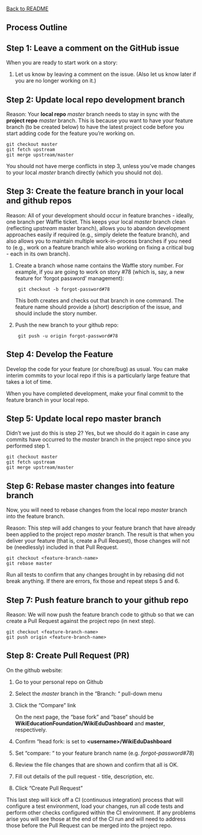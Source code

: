 [Back to README](../README.md)

## Process Outline

## Step 1: Leave a comment on the GitHub issue
When you are ready to start work on a story:

1. Let us know by leaving a comment on the issue. (Also let us know later if you are no longer working on it.)

## Step 2: Update local repo development branch
Reason: Your **local repo** *master* branch needs to stay in sync with the **project repo** *master* branch.  This is because you want to have your feature branch (to be created below) to have the latest project code before you start adding code for the feature you’re working on.

    git checkout master
    git fetch upstream
    git merge upstream/master

You should not have merge conflicts in step 3, unless you’ve made changes to your local *master* branch directly (which you should not do).

## Step 3: Create the feature branch in your local and github repos
Reason: All of your development should occur in feature branches - ideally, one branch per Waffle ticket.  This keeps your local *master* branch clean (reflecting *upstream* master branch), allows you to abandon development approaches easily if required (e.g., simply delete the feature branch), and also allows you to maintain multiple work-in-process branches if you need to (e.g., work on a feature branch while also working on fixing a critical bug - each in its own branch).

1. Create a branch whose name contains the Waffle story number. For example, if you are going to work on story #78 (which is, say, a new feature for ‘forgot password’ management):

        git checkout -b forgot-password#78

    This both creates and checks out that branch in one command.
    The feature name should provide a (short) description of the issue,
    and should include the story number.

2. Push the new branch to your github repo:

        git push -u origin forgot-password#78

## Step 4: Develop the Feature
Develop the code for your feature (or chore/bug) as usual.  You can make interim commits to your local repo if this is a particularly large feature that takes a lot of time.

When you have completed development, make your final commit to the feature branch in your local repo.

## Step 5: Update local repo **master** branch
Didn’t we just do this is step 2?  Yes, but we should do it again in case any commits have occurred to the *master* branch in the project repo since you performed step 1.

    git checkout master
    git fetch upstream
    git merge upstream/master

## Step 6: Rebase master changes into feature branch
Now, you will need to rebase changes from the local repo *master* branch into the feature branch.

Reason: This step will add changes to your feature branch that have already been applied to the project repo *master* branch.  The result is that when you deliver your feature (that is, create a Pull Request), those changes will not be (needlessly) included in that Pull Request.

    git checkout <feature-branch-name>
    git rebase master

Run all tests to confirm that any changes brought in by rebasing did not break anything.  If there are errors, fix those and repeat steps 5 and 6.

## Step 7: Push feature branch to your github repo
Reason: We will now push the feature branch code to github so that we can create a Pull Request against the project repo (in next step).

    git checkout <feature-branch-name>
    git push origin <feature-branch-name>

## Step 8: Create Pull Request (PR)
On the github website:

1. Go to your personal repo on Github
2. Select the *master* branch in the “Branch: “ pull-down menu
3. Click the “Compare” link

    On the next page, the “base fork” and “base” should be **WikiEducationFoundation/WikiEduDashboard** and **master**, respectively.

4. Confirm “head fork: is set to **\<username\>/WikiEduDashboard**
5. Set “compare: “ to your feature branch name (e.g. *forgot-password#78*)
6. Review the file changes that are shown and confirm that all is OK.
7. Fill out details of the pull request - title, description, etc.
8. Click “Create Pull Request”

This last step will kick off a CI (continuous integration) process that will configure a test environment, load your changes, run all code tests and perform other checks configured within the CI environment.  If any problems arise you will see those at the end of the CI run and will need to address those before the Pull Request can be merged into the project repo.
